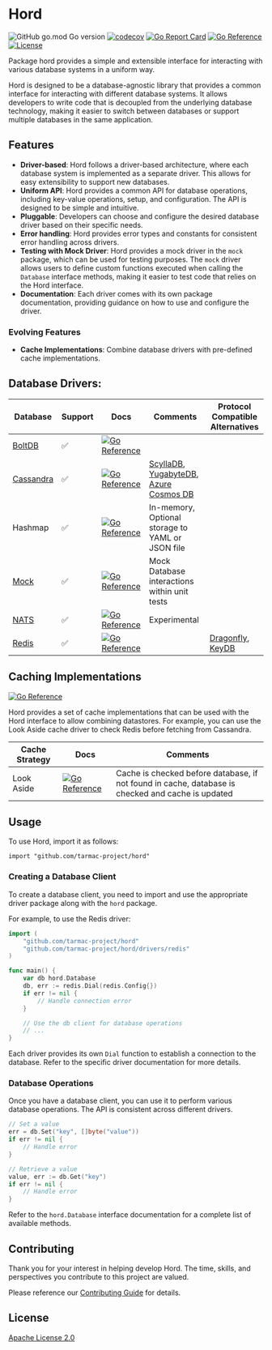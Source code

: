 # Hord

![GitHub go.mod Go version](https://img.shields.io/github/go-mod/go-version/tarmac-project/hord)
[![codecov](https://codecov.io/gh/tarmac-project/hord/branch/main/graph/badge.svg?token=0TTTEWHLVN)](https://codecov.io/gh/tarmac-project/hord)
[![Go Report Card](https://goreportcard.com/badge/github.com/tarmac-project/hord)](https://goreportcard.com/report/github.com/tarmac-project/hord)
[![Go Reference](https://pkg.go.dev/badge/github.com/tarmac-project/hord.svg)](https://pkg.go.dev/github.com/tarmac-project/hord)
[![License](https://img.shields.io/github/license/tarmac-project/hord)](https://choosealicense.com/licenses/apache-2.0/)

Package hord provides a simple and extensible interface for interacting with various database systems in a uniform way.

Hord is designed to be a database-agnostic library that provides a common interface for interacting with different database systems. It allows developers to write code that is decoupled from the underlying database technology, making it easier to switch between databases or support multiple databases in the same application.

## Features

- **Driver-based**: Hord follows a driver-based architecture, where each database system is implemented as a separate driver. This allows for easy extensibility to support new databases.
- **Uniform API**: Hord provides a common API for database operations, including key-value operations, setup, and configuration. The API is designed to be simple and intuitive.
- **Pluggable**: Developers can choose and configure the desired database driver based on their specific needs.
- **Error handling**: Hord provides error types and constants for consistent error handling across drivers.
- **Testing with Mock Driver**: Hord provides a mock driver in the `mock` package, which can be used for testing purposes. The `mock` driver allows users to define custom functions executed when calling the `Database` interface methods, making it easier to test code that relies on the Hord interface.
- **Documentation**: Each driver comes with its own package documentation, providing guidance on how to use and configure the driver.

### Evolving Features

- **Cache Implementations**: Combine database drivers with pre-defined cache implementations.

## Database Drivers:

| Database | Support | Docs | Comments | Protocol Compatible Alternatives |
| -------- | ------- | ---- | -------- | -------------------------------- |
| [BoltDB](https://github.com/etcd-io/bbolt) | ✅ | [![Go Reference](https://pkg.go.dev/badge/github.com/tarmac-project/hord/drivers/bbolt.svg)](https://pkg.go.dev/github.com/tarmac-project/hord/drivers/bbolt) ||
| [Cassandra](https://cassandra.apache.org/) | ✅ | [![Go Reference](https://pkg.go.dev/badge/github.com/tarmac-project/hord/drivers/cassandra.svg)](https://pkg.go.dev/github.com/tarmac-project/hord/drivers/cassandra) | [ScyllaDB](https://www.scylladb.com/), [YugabyteDB](https://www.yugabyte.com/), [Azure Cosmos DB](https://learn.microsoft.com/en-us/azure/cosmos-db/introduction) |
| Hashmap | ✅ | [![Go Reference](https://pkg.go.dev/badge/github.com/tarmac-project/hord/drivers/hashmap.svg)](https://pkg.go.dev/github.com/tarmac-project/hord/drivers/hashmap) | In-memory, Optional storage to YAML or JSON file ||
| [Mock](https://pkg.go.dev/github.com/tarmac-project/hord/mock) | ✅ | [![Go Reference](https://pkg.go.dev/badge/github.com/tarmac-project/hord/drivers/mock)](https://pkg.go.dev/github.com/tarmac-project/hord/drivers/mock) | Mock Database interactions within unit tests ||
| [NATS](https://nats.io/) | ✅ | [![Go Reference](https://pkg.go.dev/badge/github.com/tarmac-project/hord/drivers/nats)](https://pkg.go.dev/github.com/tarmac-project/hord/drivers/nats) | Experimental ||
| [Redis](https://redis.io/) | ✅ | [![Go Reference](https://pkg.go.dev/badge/github.com/tarmac-project/hord/drivers/redis)](https://pkg.go.dev/github.com/tarmac-project/hord/drivers/redis) || [Dragonfly](https://www.dragonflydb.io/), [KeyDB](https://docs.keydb.dev/) |

## Caching Implementations

[![Go Reference](https://pkg.go.dev/badge/github.com/tarmac-project/hord/cache)](https://pkg.go.dev/github.com/tarmac-project/hord/cache)

Hord provides a set of cache implementations that can be used with the Hord interface to allow combining datastores. For example, you can use the Look Aside cache driver to check Redis before fetching from Cassandra.

| Cache Strategy | Docs | Comments |
| -------------- | ---- | -------- |
| Look Aside | [![Go Reference](https://pkg.go.dev/badge/github.com/tarmac-project/hord/cache/lookaside)](https://pkg.go.dev/github.com/tarmac-project/hord/cache/lookaside) | Cache is checked before database, if not found in cache, database is checked and cache is updated |

## Usage

To use Hord, import it as follows:

    import "github.com/tarmac-project/hord"

### Creating a Database Client

To create a database client, you need to import and use the appropriate driver package along with the `hord` package.

For example, to use the Redis driver:

```go
import (
    "github.com/tarmac-project/hord"
    "github.com/tarmac-project/hord/drivers/redis"
)

func main() {
    var db hord.Database
    db, err := redis.Dial(redis.Config{})
    if err != nil {
        // Handle connection error
    }

    // Use the db client for database operations
    // ...
}
```

Each driver provides its own `Dial` function to establish a connection to the database. Refer to the specific driver documentation for more details.

### Database Operations

Once you have a database client, you can use it to perform various database operations. The API is consistent across different drivers.

```go
// Set a value
err = db.Set("key", []byte("value"))
if err != nil {
    // Handle error
}

// Retrieve a value
value, err := db.Get("key")
if err != nil {
    // Handle error
}
```

Refer to the `hord.Database` interface documentation for a complete list of available methods.

## Contributing
Thank you for your interest in helping develop Hord. The time, skills, and perspectives you contribute to this project are valued.

Please reference our [Contributing Guide](CONTRIBUTING.md) for details.

## License
[Apache License 2.0](https://choosealicense.com/licenses/apache-2.0/)
